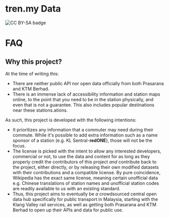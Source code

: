 # tren.my Data

![CC BY-SA badge](http://mirrors.creativecommons.org/presskit/buttons/88x31/svg/by-sa.svg)

# FAQ

## Why this project?

At the time of writing this:
- There are neither public API nor open data officially from both Prasarana and KTM Berhad.
- There is an immense lack of accessibility information and station maps online, to the point that you need to be in the station physically, and even that is not a guarantee. This also includes popular destinations near these stations.ations.

As such, this project is developed with the following intentions:
- It prioritizes any information that a commuter may need during their commute. While it's possible to add extra information such as a name sponsor of a station (e.g. KL Sentral-**redONE**), those will not be the focus.
- The license is picked with the intent to allow any interested developers, commercial or not, to use the data and content for as long as they properly credit the contributors of this project *and* contribute back to the project, either directly, or by releasing their own modified datasets with their contributions and a compatible license. By pure coincidence, Wikipedia has the exact same license, meaning certain unofficial data e.g. Chinese translations of station names and unofficial station codes are readily available to us with an existing standard.
- Thus, this project aims to eventually be *a* crowdsourced central open data hub specifically for public transport in Malaysia, starting with the Klang Valley rail services, as well as getting both Prasarana and KTM Berhad to open up their APIs and data for public use.